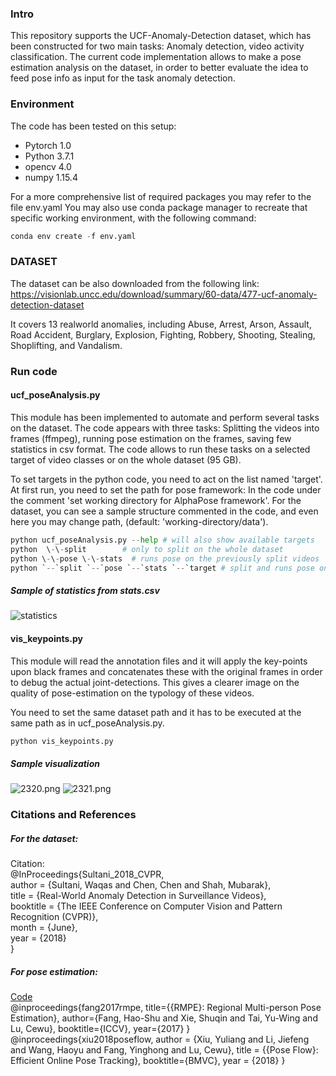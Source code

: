 
### Intro
This repository supports the UCF-Anomaly-Detection dataset, which has been constructed for two main tasks: Anomaly detection, video activity classification. The current code implementation allows to make a pose estimation analysis on the dataset, in order to better evaluate the idea to feed pose info as input for the task anomaly detection.



### Environment

The code has been tested on this setup:

- Pytorch 1.0
- Python 3.7.1
- opencv 4.0
- numpy  1.15.4

For a more comprehensive list of required packages you may refer to the file env.yaml
You may also use conda package manager to recreate that specific working environment, with the following command:
```python
conda env create -f env.yaml
```



### DATASET

The dataset can be also downloaded from the following link: https://visionlab.uncc.edu/download/summary/60-data/477-ucf-anomaly-detection-dataset

It covers 13 realworld anomalies, including Abuse, Arrest, Arson, Assault, Road Accident, Burglary, Explosion, Fighting, Robbery, Shooting, Stealing, Shoplifting, and Vandalism.


### Run code

#### ucf_poseAnalysis.py

This module has been implemented to automate and perform several tasks on the dataset.
The code appears with three tasks: Splitting the videos into frames (ffmpeg), running pose estimation on the frames,
saving few statistics in csv format. The code allows to run these tasks on a selected target of video classes
or on the whole dataset (95 GB).

To set targets in the python code, you need to act on the list named 'target'.
At first run, you need to set the path for pose framework: In the code under the comment 'set working directory for AlphaPose framework'. For the dataset, you can see a sample structure commented in the code, and even here you may change path, (default: 'working-directory/data').


```python
python ucf_poseAnalysis.py --help # will also show available targets
python  \-\-split        # only to split on the whole dataset
python \-\-pose \-\-stats  # runs pose on the previously split videos
python `--`split `--`pose `--`stats `--`target # split and runs pose on target videos, saving statistics
```



##### Sample of statistics from stats.csv

![statistics](https://github.com/aymenx17/blob/master/project_images/stats.png)


#### vis_keypoints.py

This module will read the annotation files and it will apply the key-points upon black frames and
concatenates these with the original frames in order to debug the actual joint-detections. This gives
a clearer image on the quality of pose-estimation on the typology of these videos.

You need to set the same dataset path and it has to be executed at the same path as in ucf_poseAnalysis.py.  

```python
python vis_keypoints.py
```


##### Sample visualization

![2320.png](https://github.com/aymenx17/blob/master/project_images/2320.jpg)
![2321.png](https://github.com/aymenx17/blob/master/project_images/2321.jpg)

### Citations and References

##### For the dataset:

Citation:  
@InProceedings{Sultani_2018_CVPR,  
author = {Sultani, Waqas and Chen, Chen and Shah, Mubarak},  
title = {Real-World Anomaly Detection in Surveillance Videos},  
booktitle = {The IEEE Conference on Computer Vision and Pattern Recognition (CVPR)},  
month = {June},  
year = {2018}  
}  

##### For pose estimation:

[Code](https://github.com/MVIG-SJTU/AlphaPose/tree/pytorch)  
@inproceedings{fang2017rmpe,
  title={{RMPE}: Regional Multi-person Pose Estimation},
  author={Fang, Hao-Shu and Xie, Shuqin and Tai, Yu-Wing and Lu, Cewu},
  booktitle={ICCV},
  year={2017}
}
@inproceedings{xiu2018poseflow,
  author = {Xiu, Yuliang and Li, Jiefeng and Wang, Haoyu and Fang, Yinghong and Lu, Cewu},
  title = {{Pose Flow}: Efficient Online Pose Tracking},
  booktitle={BMVC},
  year = {2018}
}
